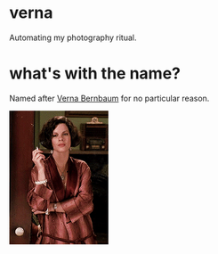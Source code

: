 # verna

Automating my photography ritual.

# what's with the name?

Named after [Verna Bernbaum](https://villains.fandom.com/wiki/Verna_Bernbaum) for no particular reason.

<img src="doc/verna.gif" alt="Verna Bernbaum"/>
